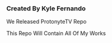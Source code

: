 ### Created By Kyle Fernando

We Released ProtonyteTV Repo

This Repo Will Contain All Of My Works 
